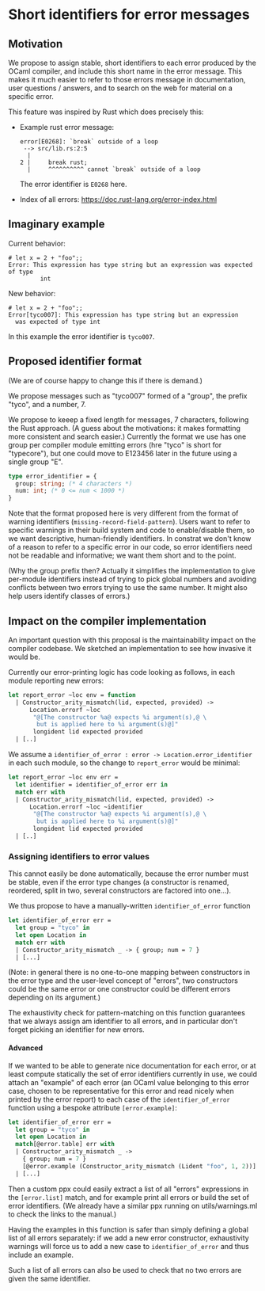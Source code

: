 # Short identifiers for error messages

## Motivation

We propose to assign stable, short identifiers to each error produced
by the OCaml compiler, and include this short name in the error
message. This makes it much easier to refer to those errors message in
documentation, user questions / answers, and to search on the web for
material on a specific error.

This feature was inspired by Rust which does precisely this:

- Example rust error message:

   ```
   error[E0268]: `break` outside of a loop
    --> src/lib.rs:2:5
     |
   2 |     break rust;
     |     ^^^^^^^^^^ cannot `break` outside of a loop
   ```

  The error identifier is `E0268` here.

- Index of all errors:
  https://doc.rust-lang.org/error-index.html


## Imaginary example

Current behavior:

```
# let x = 2 + "foo";;
Error: This expression has type string but an expression was expected of type
         int
```

New behavior:

```
# let x = 2 + "foo";;
Error[tyco007]: This expression has type string but an expression
  was expected of type int
```

In this example the error identifier is `tyco007`.

## Proposed identifier format

(We are of course happy to change this if there is demand.)

We propose messages such as "tyco007" formed of a "group", the prefix
"tyco", and a number, 7.

We propose to keeep a fixed length for messages, 7 characters,
following the Rust approach. (A guess about the motivations: it makes
formatting more consistent and search easier.) Currently the format we
use has one group per compiler module emitting errors (hre "tyco" is
short for "typecore"), but one could move to E123456 later in the
future using a single group "E".

```ocaml
type error_identifier = {
  group: string; (* 4 characters *)
  num: int; (* 0 <= num < 1000 *)
}
```

Note that the format proposed here is very different from the format
of warning identifiers (`missing-record-field-pattern`). Users want to
refer to specific warnings in their build system and code to
enable/disable them, so we want descriptive, human-friendly
identifiers. In constrat we don't know of a reason to refer to
a specific error in our code, so error identifiers need not be
readable and informative; we want them short and to the point.

(Why the group prefix then? Actually it simplifies the implementation
to give per-module identifiers instead of trying to pick global
numbers and avoiding conflicts between two errors trying to use the
same number. It might also help users identify classes of errors.)


## Impact on the compiler implementation

An important question with this proposal is the maintainability impact on the compiler codebase. We sketched an implementation to see how invasive it would be.

Currently our error-printing logic has code looking as follows, in each module reporting new errors:

```ocaml
let report_error ~loc env = function
  | Constructor_arity_mismatch(lid, expected, provided) ->
      Location.errorf ~loc
       "@[The constructor %a@ expects %i argument(s),@ \
        but is applied here to %i argument(s)@]"
       longident lid expected provided
  | [..]
```

We assume a `identifier_of_error : error -> Location.error_identifier` in each such module,
so the change to `report_error` would be minimal:

```ocaml
let report_error ~loc env err =
  let identifier = identifier_of_error err in
  match err with
  | Constructor_arity_mismatch(lid, expected, provided) ->
      Location.errorf ~loc ~identifier
       "@[The constructor %a@ expects %i argument(s),@ \
        but is applied here to %i argument(s)@]"
       longident lid expected provided
  | [..]
```

### Assigning identifiers to error values

This cannot easily be done automatically, because the error number
must be stable, even if the error type changes (a constructor is
renamed, reordered, split in two, several constructors are factored
into one...).

We thus propose to have a manually-written `identifier_of_error` function

```ocaml
let identifier_of_error err =
  let group = "tyco" in
  let open Location in
  match err with
  | Constructor_arity_mismatch _ -> { group; num = 7 }
  | [...]
```

(Note: in general there is no one-to-one mapping between constructors
in the error type and the user-level concept of "errors", two
constructors could be the same error or one constructor could be
different errors depending on its argument.)

The exhaustivity check for pattern-matching on this function
guarantees that we always assign am identifier to all errors, and in
particular don't forget picking an identifier for new errors.


#### Advanced

If we wanted to be able to generate nice documentation for each error,
or at least compute statically the set of error identifiers currently in
use, we could attach an "example" of each error (an OCaml value
belonging to this error case, chosen to be representative for this
error and read nicely when printed by the error report) to each case
of the `identifier_of_error` function using a bespoke attribute
`[error.example]`:

```ocaml
let identifier_of_error err =
  let group = "tyco" in
  let open Location in
  match[@error.table] err with
  | Constructor_arity_mismatch _ ->
    { group; num = 7 }
    [@error.example (Constructor_arity_mismatch (Lident "foo", 1, 2))]
  | [...]
```

Then a custom ppx could easily extract a list of all "errors"
expressions in the `[error.list]` match, and for example print all
errors or build the set of error identifiers. (We already have
a similar ppx running on utils/warnings.ml to check the links to the
manual.)

Having the examples in this function is safer than simply defining
a global list of all errors separately: if we add a new error
constructor, exhaustivity warnings will force us to add a new case to
`identifier_of_error` and thus include an example.

Such a list of all errors can also be used to check that no two errors
are given the same identifier.
